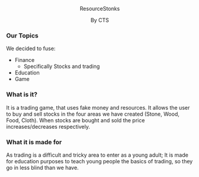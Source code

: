 <p align="center">ResourceStonks </p>
<p align="center">By CTS </p>

### Our Topics 
We decided to fuse:
- Finance
  - Specifically Stocks and trading
- Education
- Game

### What is it?
It is a trading game, that uses fake money and resources. 
It allows the user to buy and sell stocks in the four areas we have created (Stone, Wood, Food, Cloth). 
When stocks are bought and sold the price increases/decreases respectively. 


### What it is made for 
As trading is a difficult and tricky area to enter as a young adult; It is made for education purposes to teach young people the basics of trading, so they go in less blind than we have. 



